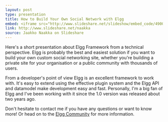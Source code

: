 ```yaml
---
layout: post
type: presentation
title: How to Build Your Own Social Network with Elgg
embed: <iframe src="http://www.slideshare.net/slideshow/embed_code/4900695?rel=0" width="427" height="356" frameborder="0" marginwidth="0" marginheight="0" scrolling="no" style="border:1px solid;border-width:1px 1px 0;margin-bottom:5px" allowfullscreen webkitallowfullscreen mozallowfullscreen> </iframe>
link: http://www.slideshare.net/naakka
source: Jaakko Naakka on Slideshare 
---
```


Here's a short presentation about Elgg Framework from a technical perspective. 
Elgg is probably the best and easiest solution if you want to build your 
own custom social networking site, whether you're building a private site 
for your organisation or a public community with thousands of users.

From a developer's point of view Elgg is an excellent framework to work with. 
It's easy to extend using the effective plugin system and the Elgg API and 
datamodel make development easy and fast. Personally, I'm a big fan of Elgg 
and I've been working with it since the 1.0 version was released about two years ago.

Don't hesitate to contact me if you have any questions or want to know more!
Or head on to the [Elgg Community](http://www.elgg.org) for more information.